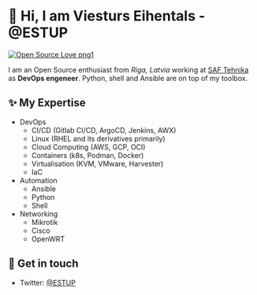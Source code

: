 # 👋  Hi, I am Viesturs Eihentals - @ESTUP
[![Open Source Love png1](https://badges.frapsoft.com/os/v1/open-source.png?v=103)](https://github.com/ESTUP)

I am an Open Source enthusiast from _Riga, Latvia_ working at [SAF Tehnika](https://www.saftehnika.com/) as __DevOps engeneer__.
Python, shell and Ansible are on top of my toolbox.

## ✨ My Expertise
- DevOps
  - CI/CD (Gitlab CI/CD, ArgoCD, Jenkins, AWX)
  - Linux (RHEL and its derivatives primarily)
  - Cloud Computing (AWS, GCP, OCI)
  - Containers (k8s, Podman, Docker)
  - Virtualisation (KVM, VMware, Harvester)
  - IaC
- Automation
  - Ansible
  - Python
  - Shell
- Networking
  - Mikrotik
  - Cisco
  - OpenWRT

## 💌 Get in touch
- Twitter: [@ESTUP](https://twitter.com/ESTUP)
